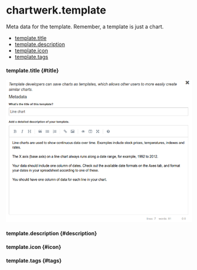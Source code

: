 # chartwerk.template

Meta data for the template. Remember, a template is just a chart.

- [template.title](#title)
- [template.description](#description)
- [template.icon](#icon)
- [template.tags](#tags)

#### template.title {#title}

<img class="screenshot" src="../img/screenshots/template_text.png" />


#### template.description {#description}

#### template.icon {#icon}

#### template.tags {#tags}